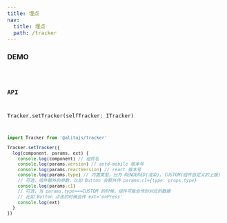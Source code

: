 ```yaml
---
title: 埋点
nav:
  title: 埋点
  path: /tracker
---
```


### DEMO

<code src="./demos/button.tsx" />

### API

Tracker.setTracker(selfTracker: ITracker)

```typescript | pure
import Tracker from '@alitajs/tracker'

Tracker.setTracker({
  log(component, params, ext) {
    console.log(component) // 组件名
    console.log(params.version) // antd-mobile 版本号
    console.log(params.reactVersion) // react 版本号
    console.log(params.type) // 内置类型，分为 RENDERED(渲染), CUSTOM(组件自定义的上报)
    // 可选，组件额外的参数，比如 Button 会额外传 params.c1={type: props.type}
    console.log(params.c1)
    // 可选，当 params.type===CUSTOM 的时候，组件可能会传的对应的数据
    // 比如 Button 点击的时候会传 ext='onPress'
    console.log(ext)
  }
})
```
